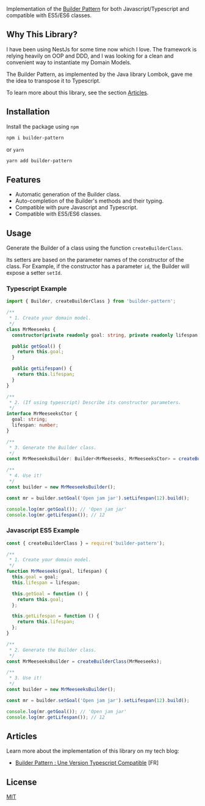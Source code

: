 Implementation of the [Builder Pattern](https://en.wikipedia.org/wiki/Builder_pattern) for both Javascript/Typescript and compatible with ES5/ES6 classes.

## Why This Library?

I have been using NestJs for some time now which I love. The framework is relying heavily on OOP and DDD, and I was looking for a clean and convenient way to instantiate my Domain Models.

The Builder Pattern, as implemented by the Java library Lombok, gave me the idea to transpose it to Typescript.

To learn more about this library, see the section [Articles](#articles).

## Installation

Install the package using `npm`

```bash
npm i builder-pattern
```

or `yarn`

```bash
yarn add builder-pattern
```

## Features

- Automatic generation of the Builder class.
- Auto-completion of the Builder's methods and their typing.
- Compatible with pure Javascript and Typescript.
- Compatible with ES5/ES6 classes.

## Usage

Generate the Builder of a class using the function `createBuilderClass`.

Its setters are based on the parameter names of the constructor of the class. For Example, if the constructor has a parameter `id`, the Builder will expose a setter `setId`.

### Typescript Example

```typescript
import { Builder, createBuilderClass } from 'builder-pattern';

/**
 * 1. Create your domain model.
 */
class MrMeeseeks {
  constructor(private readonly goal: string, private readonly lifespan: number) {}

  public getGoal() {
    return this.goal;
  }

  public getLifespan() {
    return this.lifespan;
  }
}

/**
 * 2. (If using typescript) Describe its constructor parameters.
 */
interface MrMeeseeksCtor {
  goal: string;
  lifespan: number;
}

/**
 * 3. Generate the Builder class.
 */
const MrMeeseeksBuilder: Builder<MrMeeseeks, MrMeeseeksCtor> = createBuilderClass<MrMeeseeks, MrMeeseeksCtor>(MrMeeseeks);

/**
 * 4. Use it!
 */
const builder = new MrMeeseeksBuilder();

const mr = builder.setGoal('Open jam jar').setLifespan(12).build();

console.log(mr.getGoal()); // 'Open jam jar'
console.log(mr.getLifespan()); // 12
```

### Javascript ES5 Example

```typescript
const { createBuilderClass } = require('builder-pattern');

/**
 * 1. Create your domain model.
 */
function MrMeeseeks(goal, lifespan) {
  this.goal = goal;
  this.lifespan = lifespan;

  this.getGoal = function () {
    return this.goal;
  };

  this.getLifespan = function () {
    return this.lifespan;
  };
}

/**
 * 2. Generate the Builder class.
 */
const MrMeeseeksBuilder = createBuilderClass(MrMeeseeks);

/**
 * 3. Use it!
 */
const builder = new MrMeeseeksBuilder();

const mr = builder.setGoal('Open jam jar').setLifespan(12).build();

console.log(mr.getGoal()); // 'Open jam jar'
console.log(mr.getLifespan()); // 12
```

## Articles

Learn more about the implementation of this library on my tech blog:

- [Builder Pattern : Une Version Typescript Compatible](https://basile-mousketon.com/builder-pattern-une-version-typescript-compatible/) [FR]

## License

[MIT](./LICENSE)
